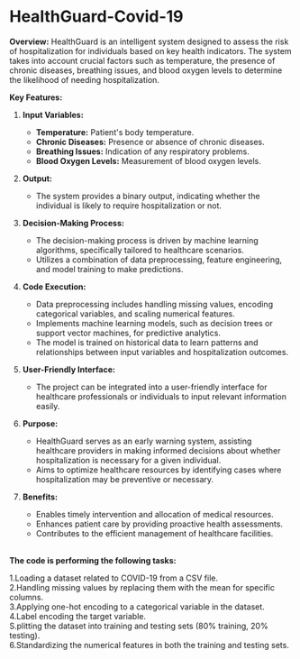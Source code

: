 # HealthGuard-Covid-19

**Overview:**
HealthGuard is an intelligent system designed to assess the risk of hospitalization for individuals based on key health indicators. The system takes into account crucial factors such as temperature, the presence of chronic diseases, breathing issues, and blood oxygen levels to determine the likelihood of needing hospitalization.

**Key Features:**
1. **Input Variables:**
   - **Temperature:** Patient's body temperature.
   - **Chronic Diseases:** Presence or absence of chronic diseases.
   - **Breathing Issues:** Indication of any respiratory problems.
   - **Blood Oxygen Levels:** Measurement of blood oxygen levels.

2. **Output:**
   - The system provides a binary output, indicating whether the individual is likely to require hospitalization or not.

3. **Decision-Making Process:**
   - The decision-making process is driven by machine learning algorithms, specifically tailored to healthcare scenarios.
   - Utilizes a combination of data preprocessing, feature engineering, and model training to make predictions.

4. **Code Execution:**
   - Data preprocessing includes handling missing values, encoding categorical variables, and scaling numerical features.
   - Implements machine learning models, such as decision trees or support vector machines, for predictive analytics.
   - The model is trained on historical data to learn patterns and relationships between input variables and hospitalization outcomes.

5. **User-Friendly Interface:**
   - The project can be integrated into a user-friendly interface for healthcare professionals or individuals to input relevant information easily.

6. **Purpose:**
   - HealthGuard serves as an early warning system, assisting healthcare providers in making informed decisions about whether hospitalization is necessary for a given individual.
   - Aims to optimize healthcare resources by identifying cases where hospitalization may be preventive or necessary.

7. **Benefits:**
   - Enables timely intervention and allocation of medical resources.
   - Enhances patient care by providing proactive health assessments.
   - Contributes to the efficient management of healthcare facilities.
  

    <br>

**The code is performing the following tasks:**

1.Loading a dataset related to COVID-19 from a CSV file.<br>
2.Handling missing values by replacing them with the mean for specific columns.<br>
3.Applying one-hot encoding to a categorical variable in the dataset.<br>
4.Label encoding the target variable.<br>
S.plitting the dataset into training and testing sets (80% training, 20% testing).<br>
6.Standardizing the numerical features in both the training and testing sets.<br>
